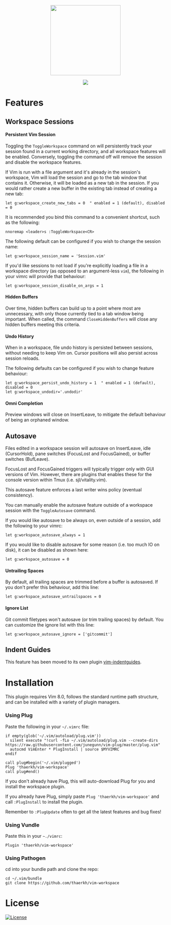 <p align="center">
<img src="https://raw.githubusercontent.com/thaerkh/vim-workspace/master/wiki/screenshots/logo.png" height="220">
</p>
<p align="center">
<img src="https://raw.githubusercontent.com/thaerkh/vim-workspace/master/wiki/screenshots/demo.gif" >
</p>

# Features

## Workspace Sessions

#### Persistent Vim Session

Toggling the `ToggleWorkspace` command on will persistently track your session found in a current working directory, and all workspace features will be enabled. Conversely, toggling the command off will remove the session and disable the workspace features.

If Vim is run with a file argument and it's already in the session's workspace, Vim will load the session and go to the tab window that contains it. Otherwise, it will be loaded as a new tab in the session. If you would rather create a new buffer in the existing tab instead of creating a new tab:
```
let g:workspace_create_new_tabs = 0  " enabled = 1 (default), disabled = 0
```

It is recommended you bind this command to a convenient shortcut, such as the following:
```
nnoremap <leader>s :ToggleWorkspace<CR>
```
The following default can be configured if you wish to change the session name:
```
let g:workspace_session_name = 'Session.vim'
```

If you'd like sessions to not load if you're explicitly loading a file in a workspace directory (as opposed to an argument-less `vim`), the following in your vimrc will provide that behaviour:
```
let g:workspace_session_disable_on_args = 1
```

#### Hidden Buffers
Over time, hidden buffers can build up to a point where most are unnecessary, with only those currently tied to a tab window being important.
When called, the command `CloseHiddenBuffers` will close any hidden buffers meeting this criteria.

#### Undo History

When in a workspace, file undo history is persisted between sessions, without needing to keep Vim on. Cursor positions will also persist across session reloads.

The following defaults can be configured if you wish to change feature behaviour:
```
let g:workspace_persist_undo_history = 1  " enabled = 1 (default), disabled = 0
let g:workspace_undodir='.undodir'
```

#### Omni Completion
Preview windows will close on InsertLeave, to mitigate the default behaviour of being an orphaned window.

## Autosave
Files edited in a workspace session will autosave on InsertLeave, idle (CursorHold), pane switches (FocusLost and FocusGained), or buffer switches (BufLeave).

FocusLost and FocusGained triggers will typically trigger only with GUI versions of Vim. However, there are plugins that enables these for the console version within Tmux (i.e. sjl/vitality.vim).

This autosave feature enforces a last writer wins policy (eventual consistency).

You can manually enable the autosave feature outside of a workspace session with the `ToggleAutosave` command.

If you would like autosave to be always on, even outside of a session, add the following to your vimrc:
```
let g:workspace_autosave_always = 1
```

If you would like to disable autosave for some reason (i.e. too much IO on disk), it can be disabled as shown here:
```
let g:workspace_autosave = 0
```

#### Untrailing Spaces
By default, all trailing spaces are trimmed before a buffer is autosaved. If you don't prefer this behaviour, add this line:
```
let g:workspace_autosave_untrailspaces = 0
```

#### Ignore List
Git commit filetypes won't autosave (or trim trailing spaces) by default. You can customize the ignore list with this line:
```
let g:workspace_autosave_ignore = ['gitcommit']
```

## Indent Guides
This feature has been moved to its own plugin [vim-indentguides](https://github.com/thaerkh/vim-indentguides).

# Installation
This plugin requires Vim 8.0, follows the standard runtime path structure, and can be installed with a variety of plugin managers.
### Using Plug
Paste the following in your `~/.vimrc` file:
```
if empty(glob('~/.vim/autoload/plug.vim'))
  silent execute "!curl -fLo ~/.vim/autoload/plug.vim --create-dirs https://raw.githubusercontent.com/junegunn/vim-plug/master/plug.vim"
  autocmd VimEnter * PlugInstall | source $MYVIMRC
endif

call plug#begin('~/.vim/plugged')
Plug 'thaerkh/vim-workspace'
call plug#end()
```
If you don't already have Plug, this will auto-download Plug for you and install the workspace plugin.

If you already have Plug, simply paste `Plug 'thaerkh/vim-workspace'` and call `:PlugInstall` to install the plugin.

Remember to `:PlugUpdate` often to get all the latest features and bug fixes!
### Using Vundle
Paste this in your `~./vimrc`:
```
Plugin 'thaerkh/vim-workspace'
```
### Using Pathogen
cd into your bundle path and clone the repo:
```
cd ~/.vim/bundle
git clone https://github.com/thaerkh/vim-workspace
```

# License
[![License](https://img.shields.io/badge/License-Apache%202.0-blue.svg)](https://opensource.org/licenses/Apache-2.0)

